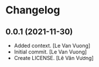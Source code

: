 Changelog
=========


0.0.1 (2021-11-30)
------------------
- Added context. [Le Van Vuong]
- Initial commit. [Le Van Vuong]
- Create LICENSE. [Lê Văn Vương]


